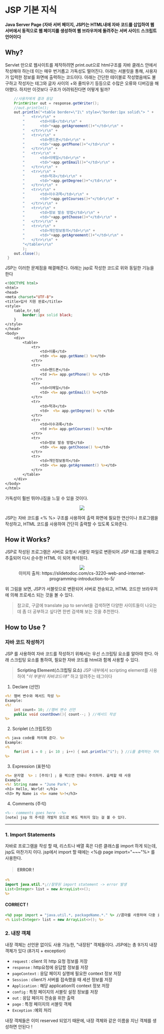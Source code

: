 # JSP 기본 지식


**Java Server Page (자바 서버 페이지, JSP)는 HTML내에 자바 코드를 삽입하여 웹 서버에서 동적으로 웹 페이지를 생성하여 웹 브라우저에 돌려주는 서버 사이드 스크립트 언어이다**

## Why?

Servlet 만으로 웹사이트를 제작하려면 print.out으로 html구조를 자바 클래스 안에서 작성해야 하는데 이는 매우 번거롭고 가독성도 떨어진다. 아래는 서블릿을 통해, 사용자가 입력한 정보를 화면에 출력하는 코드이다. 
아래는 간단한 테이블로 작성했음에도 불구하고 작성자는 테그와 글자 사이의 +와 줄띄우기 등등으로 수많은 오류와 디버깅을 해야했다. 하지만 이것보다 구조가 어려워진다면 어떻게 될까?

>
```java
	//사용자에게 결과 응답
	PrintWriter out = response.getWriter();
	//out.println();
	out.println("<table border=\"1\" style=\"border:1px solid\"> " + 
		"	<tr>\r\n" + 
		"		<td>이름</td>\r\n" + 
		"		<td>"+app.getAgreement()+"</td>\r\n" + 
		"	</tr>\r\n" + 
		"	<tr>\r\n" + 
		"		<td>핸드폰</td>\r\n" + 
		"		<td>"+app.getPhone()+"</td>\r\n" + 
		"	</tr>\r\n" + 
		"	<tr>\r\n" + 
		"		<td>이메일</td>\r\n" + 
		"		<td>"+app.getEmail()+"</td>\r\n" + 
		"	</tr>\r\n" + 
		"	<tr>\r\n" + 
		"		<td>학과</td>\r\n" + 
		"		<td>"+app.getDegree()+"</td>\r\n" + 
		"	</tr>\r\n" + 
		"	<tr>\r\n" + 
		"		<td>이수과목</td>\r\n" + 
		"		<td>"+app.getCourses()+"</td>\r\n" + 
		"	</tr>\r\n" + 
		"	<tr>\r\n" + 
		"		<td>정보 발송 방법</td>\r\n" + 
		"		<td>"+app.getChoose()+"</td>\r\n" + 
		"	</tr>\r\n" + 
		"	<tr>\r\n" + 
		"		<td>개인정보동의</td>\r\n" + 
		"		<td>"+app.getAgreement()+"</td>\r\n" + 
		"	</tr>\r\n" + 
		"</table>\r\n" 
		);
	out.close();
 }
```

JSP는 이러한 문제점을 해결해준다.
아래는 jsp로 작성한 코드로 위와 동일한 기능을 한다

>
```jsp
<!DOCTYPE html>
<html>
<head>
<meta charset="UTF-8">
<title>입사 지원 완료</title>
<style>
	table,tr,td{
		border:1px solid black;
	}
</style>
</head>
<body>
	<div>
		<table>
			<tr>
				<td>이름</td>
				<td> <%= app.getName() %></td>
			</tr>
			<tr>
				<td>핸드폰</td>
				<td ><%= app.getPhone() %> </td>
			</tr>
			<tr>
				<td>이메일</td>
				<td> <%= app.getEmail() %></td>
			</tr>
			<tr>
				<td>학과</td>
				<td>  <%= app.getDegree() %> </td>
			</tr>
			<tr>
				<td>이수과록</td>
				<td ><%= app.getCourses() %></td>
			</tr>
			<tr>
				<td>정보 발송 방법</td>
				<td> <%= app.getChoose() %></td>
			</tr>
			<tr>
				<td>개인정보동의</td>
				<td> <%= app.getAgreement() %></td>
			</tr>
		</table>
	</div>
</body>
</html>
```

가독성이 훨씬 뛰어나짐을 느낄 수 있을 것이다.
<p align = "center">
  <img src = "https://images.velog.io/images/junbee/post/141e61ac-577e-4274-8e8f-bc9be3e5ae7f/wow.gif">
</p>
JSP는 자바 코드를 <% %> 구조를 사용하여 출력 화면에 필요한 연산이나 프로그램을 작성하고, HTML 코드를 사용하여 간단히 출력할 수 있도록 도와준다. 


## How it Works?
JSP로 작성된 프로그램은 서버로 요청시 서블릿 파일로 변환되어 JSP 태그를 분해하고 추출되어 다시 순수한 HTML 이 되어 해석된다. 
<p align="center">
	<img src = "https://images.velog.io/images/junbee/post/21fea9d8-e3ad-4634-b187-e5b170db779a/image.png"><br>
	이미지 출처: https://slidetodoc.com/cs-3220-web-and-internet-programming-introduction-to-5/
</p>



위 그림을 보면, JSP가 서블릿으로 변환되어 서버로 전송되고, HTML 코드만 브라우저에 의해 프로세스 되는 것을 볼 수 있다. 
> 참고로, 구글에 translate jsp to servlet을 검색하면 다양한 사이트들이 나오는데 좀 더 공부하고 싶다면 한번 검색해 보는 것을 추천한다. 

## How to Use ?
### 자바 코드 작성하기
JSP 를 사용하여 자바 코드를 작성하기 위해서는 우선 스크립팅 요소를 알아야 한다. 아래 스크립팅 요소를 통하여, 필요한 자바 코드를 html과 함께 사용할 수 있다.
> **Scripting Element(스크립팅 요소)**
JSP 내부에서 scripting element를 사용하여 _"이 부분이 자바코드야!"_ 하고 알려주는 테그이다
1. Declare (선언)
```jsp
<%! 맴버 변수와 메서드 작성 %>
Example: 
<%! 
	int count= 10; //맴버 변수 선언
	public void countDown(){ count--; } //메서드 작성
%>
```
2. Scriplet (스크립트릿)
```jsp
<% java code를 처리해 준다. %>
Example: 
<%
	for(int i = 0 ; i< 10 ; i++) { out.println("i"); } //i를 출력하는 자바 코드
%>
```
3. Expression (표현식)
```jsp
<%= 문자열  %> : [주의!] ; 을 찍으면 안돼니 주의하자. 출력할 때 사용
Example
<%! String name = "June Park"; %>
<h1> Hello, World! </h1>
<h3> My Name is <%= name %>!</h3>
```
4. Comments (주석)
```jsp
<%-- comments goes here --%>
[note] jsp 의 주석은 개발자 모드로 봐도 찍히지 않는 걸 볼 수 있다.
```

<hr>

### 1. Import Statements
자바로 프로그램을 작성 할 때, 리스트나 배열 혹은 다른 클래스를 import 하게 되는데, jsp도 마찬가지 이다. jsp에서 import 할 때에는 <%@ page import="~~~"%> 를 사용한다.

> #### ERROR !
```jsp
<% 
import java.util.*;//잘못된 import statement -> error 발생
List<Integer> list = new ArrayList<>();
%>
```
#### CORRECT !
```jsp
<%@ page import = "java.util.*, packageName.*." %> //콤마를 사용하여 다중 import 가능
<% List<Integer> list = new ArrayList<>(); %>
```

### 2. 내장 객체
내장 객체는 선언문 없이도 사용 가능한, "내장된" 객체들이다. 
JSP에는 총 9가지 내장 객체가 있다 (8가지 + exception)
* `request` : client 의 http 요청 정보를 저장
* `response` : http요청에 응답할 정보를 저장
* `pageContext` : 응답 페이지 실행에 필요한 context 정보 저장
* `Session` : client가 서버를 접속했을 때 세션 정보를 저장
* `Application` : 해당 application의 context 정보 저장
* `config` : 특정 페이지의 서블릿 설정 정보를 저장 
* `out` : 응답 페이지 전송을 위한 출력
* `page` : 특정 페이지의 서블릿 객체
* `Exception` :예외 처리

내장 객체들은 이미 reserved 되었기 때문에, 내장 객체와 같은 이름을 지닌 객체를 생성하면 안된다 ! 
